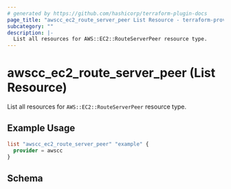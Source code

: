 ```yaml
---
# generated by https://github.com/hashicorp/terraform-plugin-docs
page_title: "awscc_ec2_route_server_peer List Resource - terraform-provider-awscc"
subcategory: ""
description: |-
  List all resources for AWS::EC2::RouteServerPeer resource type.
---
```


# awscc_ec2_route_server_peer (List Resource)

List all resources for `AWS::EC2::RouteServerPeer` resource type.

## Example Usage

```terraform
list "awscc_ec2_route_server_peer" "example" {
  provider = awscc
}
```

<!-- schema generated by tfplugindocs -->
## Schema
